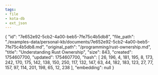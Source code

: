 ```yaml
---
tags:
- file
- kota-db
- ext_json
---
```

{
  "id": "7e652e92-5cb2-4a00-beb5-7fe75c4b5db8",
  "file_path": "./examples-data/personal-kb/documents/7e652e92-5cb2-4a00-beb5-7fe75c4b5db8.md",
  "original_path": "/programming/rust-ownership.md",
  "title": "Understanding Rust Ownership",
  "size": 843,
  "created": 1754607700,
  "updated": 1754607700,
  "hash": [
    26,
    196,
    4,
    181,
    195,
    8,
    173,
    242,
    170,
    175,
    142,
    138,
    150,
    250,
    117,
    132,
    147,
    63,
    44,
    182,
    183,
    123,
    27,
    77,
    157,
    97,
    114,
    201,
    198,
    65,
    12,
    238
  ],
  "embedding": null
}